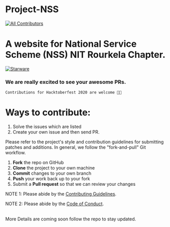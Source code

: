 # Project-NSS 

<!-- ALL-CONTRIBUTORS-BADGE:START - Do not remove or modify this section -->
[![All Contributors](https://img.shields.io/badge/all_contributors-0-orange.svg?style=flat-square)](#contributors-)
<!-- ALL-CONTRIBUTORS-BADGE:END -->

# A website for National Service Scheme  (NSS) NIT Rourkela Chapter. 

[![Starware](https://img.shields.io/badge/Starware-⭐-black?labelColor=f9b00d)](https://github.com/zepfietje/starware)


### We are really excited to see your awesome PRs.

`Contributions for Hacktoberfest 2020 are welcome 🎉🎉`

# Ways to contribute:
1. Solve the issues which are listed
2. Create your own issue and then send PR.

Please refer to the project's style and contribution guidelines for submitting patches and additions. In general, we follow the "fork-and-pull" Git workflow.

 1. **Fork** the repo on GitHub
 2. **Clone** the project to your own machine
 3. **Commit** changes to your own branch
 4. **Push** your work back up to your fork
 5. Submit a **Pull request** so that we can review your changes

NOTE 1: Please abide by the [Contributing Guidelines](https://github.com/Webwiznitr/Project-NSS/blob/master/CONTRIBUTING.md).

NOTE 2: Please abide by the [Code of Conduct](https://github.com/Webwiznitr/Project-NSS/blob/master/CODE_OF_CONDUCT.md).

<br>
More Details are coming soon follow the repo to stay updated.

